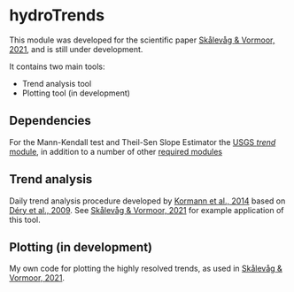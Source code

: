 # hydroTrends
This module was developed for the scientific paper [Skålevåg & Vormoor, 2021](https://doi.org/10.22541/au.161319077.75813136/v1), and is still under development.

It contains two main tools:
* Trend analysis tool
* Plotting tool (in development)

## Dependencies
For the Mann-Kendall test and Theil-Sen Slope Estimator the [USGS *trend* module](https://github.com/USGS-python/trend), in addition to a number of other [required modules](requirements.txt)

## Trend analysis
Daily trend analysis procedure developed by [Kormann et al., 2014](https://doi.org/10.2166/wcc.2014.099) based on [Déry et al., 2009](https://doi.org/10.1029/2008WR006975). See [Skålevåg & Vormoor, 2021](https://doi.org/10.22541/au.161319077.75813136/v1) for example application of this tool.

## Plotting (in development)
My own code for plotting the highly resolved trends, as used in [Skålevåg & Vormoor, 2021](https://doi.org/10.22541/au.161319077.75813136/v1).

